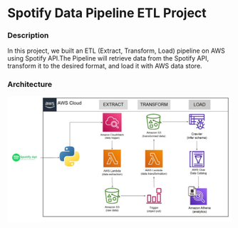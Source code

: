# Spotify Data Pipeline ETL Project

### Description
In this project, we built an ETL (Extract, Transform, Load) pipeline on AWS using Spotify API.The Pipeline will retrieve data from the Spotify API, transform it to the desired format, and load it with AWS data store.    

### Architecture
![Architecture Diagram](https://github.com/deepakydv26/spotify-data-pipeline-etl-project/blob/main/Project-Arc.jpg)
